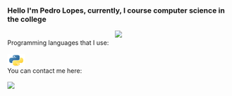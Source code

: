 ### Hello I'm Pedro Lopes, currently, I course computer science in the college


<div align="center">
  <a href="https://github.com/PedroVerardo">
  <img height="180em" src="https://github-readme-stats.vercel.app/api?username=PedroVerardo&show_icons=true&theme=dracula&include_all_commits=true&count_private=true"/>
</div>
  <a>Programming languages that I use:</a>
<div style="display: inline_block"><br>
  <img align="center" alt="Rafa-Python" height="30" width="40" src="https://raw.githubusercontent.com/devicons/devicon/master/icons/python/python-original.svg">
</div>
  <a>You can contact me here:</a><br></br>
<div>
  <a href="https://www.linkedin.com/in/pedro-lopes-710706207/" target="_blank"><img src="https://img.shields.io/badge/-LinkedIn-%230077B5?style=for-the-badge&logo=linkedin&logoColor=white" target="_blank"></a> 
</div>
